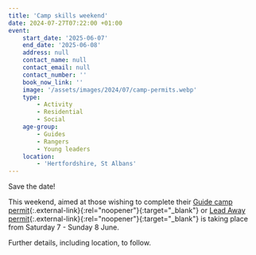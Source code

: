 ```yaml
---
title: 'Camp skills weekend'
date: 2024-07-27T07:22:00 +01:00
event:
    start_date: '2025-06-07'
    end_date: '2025-06-08'
    address: null
    contact_name: null
    contact_email: null
    contact_number: ''
    book_now_link: ''
    image: '/assets/images/2024/07/camp-permits.webp'
    type:
        - Activity
        - Residential
        - Social
    age-group:
        - Guides
        - Rangers
        - Young leaders
    location:
        - 'Hertfordshire, St Albans'
---
```

Save the date!

This weekend, aimed at those wishing to complete their [Guide camp permit](https://www.girlguiding.org.uk/what-we-do/our-badges-and-activities/badge-finder/guide-camp-permit/){:.external-link}{:rel="noopener"}{:target="_blank"} or [Lead Away permit](https://www.girlguiding.org.uk/what-we-do/our-badges-and-activities/badge-finder/lead-away-permit/){:.external-link}{:rel="noopener"}{:target="_blank"} is taking place from Saturday 7 - Sunday 8 June.

Further details, including location, to follow.
